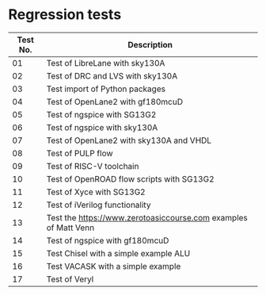 # Regression tests

| Test No. | Description                                                       |
| -------- | ------------------------------------------------------------------|
| 01       | Test of LibreLane with sky130A                                    |
| 02       | Test of DRC and LVS with sky130A                                  |
| 03       | Test import of Python packages                                    |
| 04       | Test of OpenLane2 with gf180mcuD                                  |
| 05       | Test of ngspice with SG13G2                                       |
| 06       | Test of ngspice with sky130A                                      |
| 07       | Test of OpenLane2 with sky130A and VHDL                           |
| 08       | Test of PULP flow                                                 |
| 09       | Test of RISC-V toolchain                                          |
| 10       | Test of OpenROAD flow scripts with SG13G2                         |
| 11       | Test of Xyce with SG13G2                                          |
| 12       | Test of iVerilog functionality                                    |
| 13       | Test the <https://www.zerotoasiccourse.com> examples of Matt Venn |
| 14       | Test of ngspice with gf180mcuD                                    |
| 15       | Test Chisel with a simple example ALU                             |
| 16       | Test VACASK with a simple example                                 |
| 17       | Test of Veryl                                                     |
